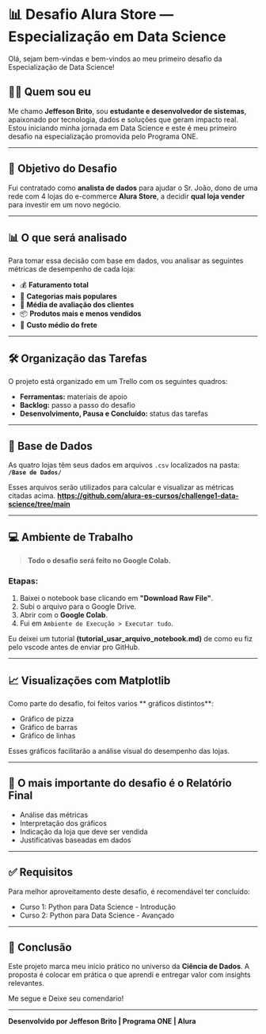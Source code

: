 # 📊 Desafio Alura Store — Especialização em Data Science

Olá, sejam bem-vindas e bem-vindos ao meu primeiro desafio da Especialização de Data Science!

## 🙋‍♂️ Quem sou eu

Me chamo **Jeffeson Brito**, sou **estudante e desenvolvedor de sistemas**, apaixonado por tecnologia, dados e soluções que geram impacto real. Estou iniciando minha jornada em Data Science e este é meu primeiro desafio na especialização promovida pelo Programa ONE.

---

## 🧠 Objetivo do Desafio

Fui contratado como **analista de dados** para ajudar o Sr. João, dono de uma rede com 4 lojas do e-commerce **Alura Store**, a decidir **qual loja vender** para investir em um novo negócio.

---

## 📊 O que será analisado

Para tomar essa decisão com base em dados, vou analisar as seguintes métricas de desempenho de cada loja:

- 💰 **Faturamento total**
- 🛒 **Categorias mais populares**
- 🌟 **Média de avaliação dos clientes**
- 📦 **Produtos mais e menos vendidos**
- 🚚 **Custo médio do frete**

---

## 🛠️ Organização das Tarefas

O projeto está organizado em um Trello com os seguintes quadros:

- **Ferramentas:** materiais de apoio
- **Backlog:** passo a passo do desafio
- **Desenvolvimento, Pausa e Concluído:** status das tarefas

---

## 📁 Base de Dados

As quatro lojas têm seus dados em arquivos `.csv` localizados na pasta:  
**`/Base de Dados/`**

Esses arquivos serão utilizados para calcular e visualizar as métricas citadas acima.
**https://github.com/alura-es-cursos/challenge1-data-science/tree/main**

---

## 💻 Ambiente de Trabalho

> **Todo o desafio será feito no Google Colab.**

### Etapas:

1. Baixei o notebook base clicando em **"Download Raw File"**.
2. Subi o arquivo para o Google Drive.
3. Abrir com o **Google Colab**.
4. Fui em `Ambiente de Execução > Executar tudo`.

  Eu deixei um tutorial **(tutorial_usar_arquivo_notebook.md)** de como eu fiz pelo vscode antes de enviar pro GitHub.

---

## 📈 Visualizações com Matplotlib

Como parte do desafio, foi feitos varios ** gráficos distintos**:

- Gráfico de pizza
- Gráfico de barras
- Gráfico de linhas

Esses gráficos facilitarão a análise visual do desempenho das lojas.

---

## 📝 O mais importante do desafio é o **Relatório Final**

- Análise das métricas
- Interpretação dos gráficos
- Indicação da loja que deve ser vendida
- Justificativas baseadas em dados

---

## ✅ Requisitos 

Para melhor aproveitamento deste desafio, é recomendável ter concluído:

- Curso 1: Python para Data Science - Introdução
- Curso 2: Python para Data Science - Avançado

---

## 🚀 Conclusão

Este projeto marca meu início prático no universo da **Ciência de Dados**. A proposta é colocar em prática o que aprendi e entregar valor com insights relevantes.  

Me segue e Deixe seu comendario!

---

**Desenvolvido por Jeffeson Brito | Programa ONE | Alura**

